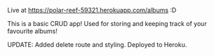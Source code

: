 Live at https://polar-reef-59321.herokuapp.com/albums  :D

This is a basic CRUD app! Used for storing and keeping track of your favourite albums! 

UPDATE: Added delete route and styling. 
Deployed to Heroku.

